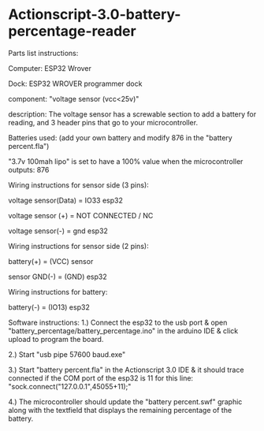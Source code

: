 # Actionscript-3.0-battery-percentage-reader

Parts list instructions:

Computer: ESP32 Wrover

Dock: ESP32 WROVER programmer dock

component: "voltage sensor (vcc<25v)" 

description: The voltage sensor has a screwable section to add a battery for reading, and 3 header pins that go to your microcontroller.

Batteries used: (add your own battery and modify 876 in the "battery percent.fla")

"3.7v 100mah lipo" is set to have a 100% value when the microcontroller outputs: 876

Wiring instructions for sensor side (3 pins):

voltage sensor(Data) = IO33 esp32

voltage sensor (+) = NOT CONNECTED / NC

voltage sensor(-) = gnd esp32

Wiring instructions for sensor side (2 pins):

battery(+) = (VCC) sensor

sensor GND(-) = (GND) esp32

Wiring instructions for battery:

battery(-) = (IO13) esp32


Software instructions:
1.) Connect the esp32 to the usb port & open "battery_percentage/battery_percentage.ino" in the arduino IDE & click upload to program the board.

2.) Start "usb pipe 57600 baud.exe"

3.) Start "battery percent.fla" in the Actionscript 3.0 IDE & it should trace connected if the COM port of the esp32 is 11 for this line: "sock.connect("127.0.0.1",45055+11);"

4.) The microcontroller should update the "battery percent.swf" graphic along with the textfield that displays the remaining percentage of the battery.
